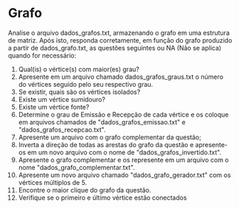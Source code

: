 <h1> Grafo</h1>

Analise o arquivo dados_grafos.txt, armazenando o grafo em uma estrutura de matriz. Após isto, responda corretamente, em função do grafo produzido a partir de
dados_grafo.txt, as questões seguintes ou NA (Não se aplica) quando for necessário:

1. Qual(is) o vértice(s) com maior(es) grau?
2. Apresente em um arquivo chamado dados_grafos_graus.txt o número do vértices seguido pelo seu respectivo grau.
3. Se existir, quais são os vértices isolados?
4. Existe um vértice sumidouro?
5. Existe um vértice fonte?
6. Determine o grau de Emissão e Recepção de cada vértice e os coloque em arquivos chamados de "dados_grafos_emissao.txt" e "dados_grafos_recepcao.txt".
7. Apresente um arquivo com o grafo complementar da questão;
8. Inverta a direção de todas as arestas do grafo da questão e apresente-os em um novo arquivo com o nome de "dados_grafos_invertido.txt".
9. Apresente o grafo complementar e os represente em um arquivo com o nome "dados_grafo_complementar.txt".
10. Apresente um novo arquivo chamado "dados_grafo_gerador.txt" com os vértices múltiplos de 5.
11. Encontre o maior clique do grafo da questão.
12. Verifique se o primeiro e último vértice estão conectados
